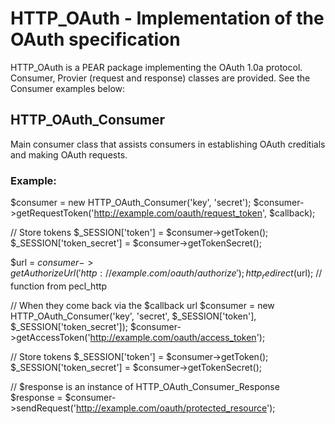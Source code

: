 # HTTP_OAuth - Implementation of the OAuth specification

HTTP_OAuth is a PEAR package implementing the OAuth 1.0a protocol.
Consumer, Provier (request and response) classes are provided.
See the Consumer examples below:


## HTTP_OAuth_Consumer

Main consumer class that assists consumers in establishing OAuth
creditials and making OAuth requests.

### Example:

$consumer = new HTTP_OAuth_Consumer('key', 'secret');
$consumer->getRequestToken('http://example.com/oauth/request_token', $callback);

// Store tokens
$_SESSION['token']        = $consumer->getToken();
$_SESSION['token_secret'] = $consumer->getTokenSecret();

$url = $consumer->getAuthorizeUrl('http://example.com/oauth/authorize');
http_redirect($url); // function from pecl_http

// When they come back via the $callback url
$consumer = new HTTP_OAuth_Consumer('key', 'secret', $_SESSION['token'],
    $_SESSION['token_secret']);
$consumer->getAccessToken('http://example.com/oauth/access_token');

// Store tokens
$_SESSION['token']        = $consumer->getToken();
$_SESSION['token_secret'] = $consumer->getTokenSecret();

// $response is an instance of HTTP_OAuth_Consumer_Response
$response = $consumer->sendRequest('http://example.com/oauth/protected_resource');

